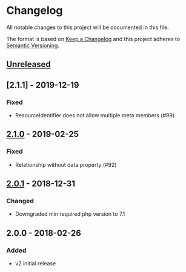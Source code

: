 # Changelog
All notable changes to this project will be documented in this file.

The format is based on [Keep a Changelog](http://keepachangelog.com/en/1.0.0/)
and this project adheres to [Semantic Versioning](http://semver.org/spec/v2.0.0.html).

## [Unreleased]

## [2.1.1] - 2019-12-19
### Fixed
- ResourceIdentifier does not allow multiple meta members (#99)

## [2.1.0] - 2019-02-25
### Fixed
- Relationship without data property (#92)

## [2.0.1] - 2018-12-31
### Changed
- Downgraded min required php version to 7.1

## 2.0.0 - 2018-02-26
### Added
- v2 initial release

[Unreleased]: https://github.com/json-api-php/json-api/compare/2.1.1...HEAD
[2.2.0]: https://github.com/json-api-php/json-api/compare/2.1.0...2.1.1
[2.1.0]: https://github.com/json-api-php/json-api/compare/2.0.1...2.1.0
[2.0.1]: https://github.com/json-api-php/json-api/compare/2.0.0...2.0.1

